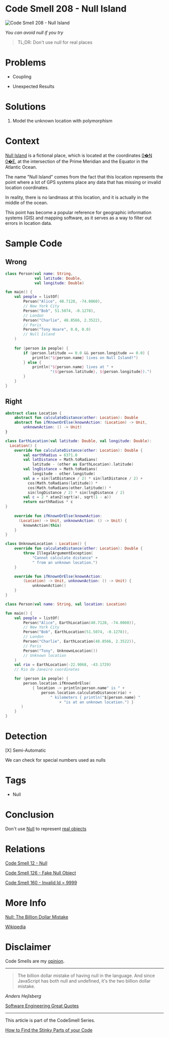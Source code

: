 # Code Smell 208 - Null Island
            
![Code Smell 208 - Null Island](Code%20Smell%20208%20-%20Null%20Island.jpg)

*You can avoid null if you try*

> TL;DR: Don't use null for real places

# Problems

- Coupling

- Unexpected Results

# Solutions

1. Model the unknown location with polymorphism

# Context

[Null Island](https://en.wikipedia.org/wiki/Null_Island) is a fictional place, which is located at the coordinates [0�N 0�E](https://www.google.com/maps/place/0%C2%B000'00.0%22N+0%C2%B000'00.0%22E/@0,0,35771m/), at the intersection of the Prime Meridian and the Equator in the Atlantic Ocean. 

The name "Null Island" comes from the fact that this location represents the point where a lot of GPS systems place any data that has missing or invalid location coordinates.

In reality, there is no landmass at this location, and it is actually in the middle of the ocean. 

This point has become a popular reference for geographic information systems (GIS) and mapping software, as it serves as a way to filter out errors in location data.

# Sample Code

## Wrong

<!-- [Gist Url](https://gist.github.com/mcsee/8103413f0cbda26e2133f977a3180d8a) -->

```kotlin
class Person(val name: String, 
             val latitude: Double,
             val longitude: Double)

fun main() {
    val people = listOf(
        Person("Alice", 40.7128, -74.0060), 
        // New York City
        Person("Bob", 51.5074, -0.1278), 
        // London
        Person("Charlie", 48.8566, 2.3522), 
        // Paris
        Person("Tony Hoare", 0.0, 0.0) 
        // Null Island
    )
    
    for (person in people) {
        if (person.latitude == 0.0 && person.longitude == 0.0) {
            println("${person.name} lives on Null Island!")
        } else {
            println("${person.name} lives at " +
                    "(${person.latitude}, ${person.longitude}).")
        }
    }
}
```

## Right

<!-- [Gist Url](https://gist.github.com/mcsee/dea28242b003409926f2d49cf7ad0849) -->

```kotlin
abstract class Location {
    abstract fun calculateDistance(other: Location): Double
    abstract fun ifKnownOrElse(knownAction: (Location) -> Unit,
        unknownAction: () -> Unit)
}

class EarthLocation(val latitude: Double, val longitude: Double): 
  Location() {
    override fun calculateDistance(other: Location): Double {
        val earthRadius = 6371.0
        val latDistance = Math.toRadians(
            latitude - (other as EarthLocation).latitude)
        val lngDistance = Math.toRadians(
            longitude - other.longitude)
        val a = sin(latDistance / 2) * sin(latDistance / 2) +
          cos(Math.toRadians(latitude)) * 
          cos(Math.toRadians(other.latitude)) *
          sin(lngDistance / 2) * sin(lngDistance / 2)
        val c = 2 * atan2(sqrt(a), sqrt(1 - a))
        return earthRadius * c
}
    
    override fun ifKnownOrElse(knownAction: 
      (Location) -> Unit, unknownAction: () -> Unit) {
        knownAction(this)
    }
}

class UnknownLocation : Location() {
    override fun calculateDistance(other: Location): Double {
        throw IllegalArgumentException(
            "Cannot calculate distance" +
            " from an unknown location.")
    }

    override fun ifKnownOrElse(knownAction:
        (Location) -> Unit, unknownAction: () -> Unit) {
            unknownAction()
    }
}

class Person(val name: String, val location: Location)

fun main() {
    val people = listOf(
        Person("Alice", EarthLocation(40.7128, -74.0060)), 
        // New York City
        Person("Bob", EarthLocation(51.5074, -0.1278)), 
        // London
        Person("Charlie", EarthLocation(48.8566, 2.3522)),
        // Paris
        Person("Tony", UnknownLocation()) 
        // Unknown location
    )
    val rio = EarthLocation(-22.9068, -43.1729)
    // Rio de Janeiro coordinates

    for (person in people) {
        person.location.ifKnownOrElse(
            { location -> println(person.name" is " +
                person.location.calculateDistance(rio) +
                    " kilometers { println("${person.name} " 
                        + "is at an unknown location.") }
       )
    }
}
```

# Detection

[X] Semi-Automatic 

We can check for special numbers used as nulls

# Tags

- Null

# Conclusion

Don't use [Null](https://github.com/mcsee/Software-Design-Articles/tree/main/Articles/Theory/Null%20-%20The%20Billion%20Dollar%20Mistake/readme.md) to represent [real objects](https://github.com/mcsee/Software-Design-Articles/tree/main/Articles/Code%20Smells/Code%20Smell%20126%20-%20Fake%20Null%20Object/readme.md)

# Relations

[Code Smell 12 - Null](https://github.com/mcsee/Software-Design-Articles/tree/main/Articles/Code%20Smells/Code%20Smell%2012%20-%20Null/readme.md)

[Code Smell 126 - Fake Null Object](https://github.com/mcsee/Software-Design-Articles/tree/main/Articles/Code%20Smells/Code%20Smell%20126%20-%20Fake%20Null%20Object/readme.md)

[Code Smell 160 - Invalid Id = 9999](https://github.com/mcsee/Software-Design-Articles/tree/main/Articles/Code%20Smells/Code%20Smell%20160%20-%20Invalid%20Id%20=%209999/readme.md)

# More Info

[Null: The Billion Dollar Mistake](https://github.com/mcsee/Software-Design-Articles/tree/main/Articles/Theory/Null%20-%20The%20Billion%20Dollar%20Mistake/readme.md)

[Wikipedia](https://en.wikipedia.org/wiki/Null_Island)

# Disclaimer

Code Smells are my [opinion](https://github.com/mcsee/Software-Design-Articles/tree/main/Articles/Blogging/I%20Wrote%20More%20than%2090%20Articles%20on%202021%20Here%20is%20What%20I%20Learned/readme.md).
  
* * *

> The billion dollar mistake of having null in the language. And since JavaScript has both null and undefined, it's the two billion dollar mistake.

_Anders Hejlsberg_

[Software Engineering Great Quotes](https://github.com/mcsee/Software-Design-Articles/tree/main/Articles/Quotes/Software%20Engineering%20Great%20Quotes/readme.md)

* * *

This article is part of the CodeSmell Series.

[How to Find the Stinky Parts of your Code](https://github.com/mcsee/Software-Design-Articles/tree/main/Articles/Code%20Smells/How%20to%20Find%20the%20Stinky%20parts%20of%20your%20Code/readme.md)